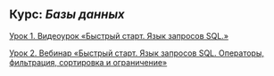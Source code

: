 ## Курс: *Базы данных*
[Урок 1. Видеоурок «Быстрый старт. Язык запросов SQL.»](hw1)

[Урок 2. Вебинар «Быстрый старт. Язык запросов SQL. Операторы, фильтрация, сортировка и ограничение»](hw2)
